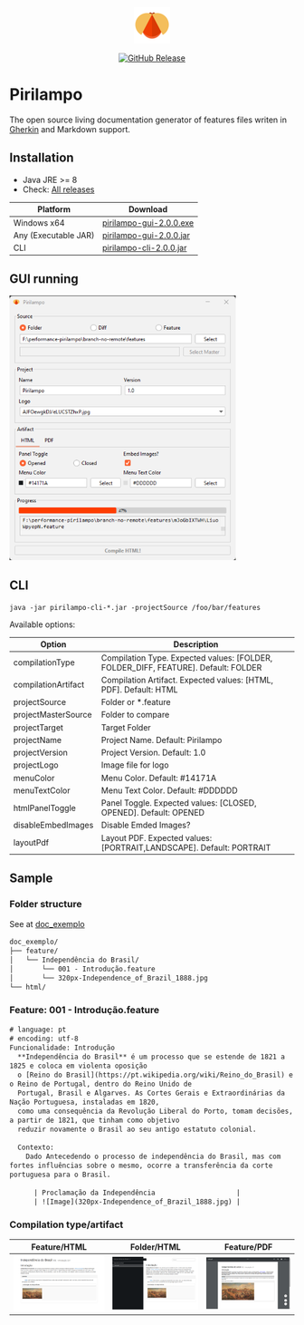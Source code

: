 <p align="center">
    <img src="https://raw.githubusercontent.com/clagomess/pirilampo/master/gui/src/main/resources/favicon.svg" width="64" alt="Logo">
</p>

<p align="center">
    <a href="https://github.com/clagomess/pirilampo/releases/latest">
        <img src="https://img.shields.io/github/release/clagomess/pirilampo.svg?maxAge=2592000" alt="GitHub Release">
    </a>
</p>

# Pirilampo

The open source living documentation generator of features files writen in 
[Gherkin](https://cucumber.io/docs/gherkin/reference/) and Markdown support.

## Installation
- Java JRE >= 8
- Check: [All releases](https://github.com/clagomess/pirilampo/releases/latest)

| Platform             | Download                                                                                                           |
|----------------------|--------------------------------------------------------------------------------------------------------------------|
| Windows x64          | [pirilampo-gui-2.0.0.exe](https://github.com/clagomess/pirilampo/releases/download/v2.0.0/pirilampo-gui-2.0.0.exe) |
| Any (Executable JAR) | [pirilampo-gui-2.0.0.jar](https://github.com/clagomess/pirilampo/releases/download/v2.0.0/pirilampo-gui-2.0.0.jar) |
| CLI                  | [pirilampo-cli-2.0.0.jar](https://github.com/clagomess/pirilampo/releases/download/v2.0.0/pirilampo-cli-2.0.0.jar) |

## GUI running

<img src="https://raw.githubusercontent.com/clagomess/pirilampo/master/readme_assets/img_01.png" width="400">
 

## CLI

```
java -jar pirilampo-cli-*.jar -projectSource /foo/bar/features
```

Available options:

| Option              | Description                                                                        |
|---------------------|------------------------------------------------------------------------------------|
| compilationType     | Compilation Type. Expected values: [FOLDER, FOLDER_DIFF, FEATURE]. Default: FOLDER |
| compilationArtifact | Compilation Artifact. Expected values: [HTML, PDF]. Default: HTML                  |
| projectSource       | Folder or *.feature                                                                |
| projectMasterSource | Folder to compare                                                                  |
| projectTarget       | Target Folder                                                                      |
| projectName         | Project Name. Default: Pirilampo                                                   |
| projectVersion      | Project Version. Default: 1.0                                                      |
| projectLogo         | Image file for logo                                                                |
| menuColor           | Menu Color. Default: #14171A                                                       |
| menuTextColor       | Menu Text Color. Default: #DDDDDD                                                  |
| htmlPanelToggle     | Panel Toggle. Expected values: [CLOSED, OPENED]. Default: OPENED                   |
| disableEmbedImages  | Disable Emded Images?                                                              |
| layoutPdf           | Layout PDF. Expected values: [PORTRAIT,LANDSCAPE]. Default: PORTRAIT               |

## Sample
### Folder structure
See at [doc_exemplo](https://github.com/clagomess/pirilampo/tree/new-pirilampo/readme_assets/doc_exemplo) 
```
doc_exemplo/
├── feature/
│   └── Independência do Brasil/
│       └── 001 - Introdução.feature
│       └── 320px-Independence_of_Brazil_1888.jpg
└── html/
```

### Feature: 001 - Introdução.feature
```feature
# language: pt
# encoding: utf-8
Funcionalidade: Introdução
  **Independência do Brasil** é um processo que se estende de 1821 a 1825 e coloca em violenta oposição
  o [Reino do Brasil](https://pt.wikipedia.org/wiki/Reino_do_Brasil) e o Reino de Portugal, dentro do Reino Unido de
  Portugal, Brasil e Algarves. As Cortes Gerais e Extraordinárias da Nação Portuguesa, instaladas em 1820,
  como uma consequência da Revolução Liberal do Porto, tomam decisões, a partir de 1821, que tinham como objetivo
  reduzir novamente o Brasil ao seu antigo estatuto colonial.

  Contexto:
    Dado Antecedendo o processo de independência do Brasil, mas com fortes influências sobre o mesmo, ocorre a transferência da corte portuguesa para o Brasil.

      | Proclamação da Independência                    |
      | ![Image](320px-Independence_of_Brazil_1888.jpg) |
```

### Compilation type/artifact

| Feature/HTML                                                                                | Folder/HTML                                                                                 | Feature/PDF                                                                                 |
|---------------------------------------------------------------------------------------------|---------------------------------------------------------------------------------------------|---------------------------------------------------------------------------------------------|
| ![a](https://raw.githubusercontent.com/clagomess/pirilampo/master/readme_assets/img_02.png) | ![b](https://raw.githubusercontent.com/clagomess/pirilampo/master/readme_assets/img_03.png) | ![c](https://raw.githubusercontent.com/clagomess/pirilampo/master/readme_assets/img_04.png) |
